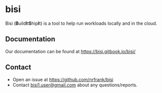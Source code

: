 # bisi

Bisi (**B**uild**I**t**S**hip**I**t) is a tool to help run workloads locally and in the cloud. 

## Documentation

Our documentation can be found at https://bisi.gitbook.io/bisi/

## Contact

* Open an issue at https://github.com/nrfrank/bisi 
* Contact bisi1.user@gmail.com about any questions/reports.
